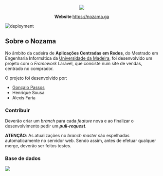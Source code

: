 <p  align="center"><img  src="https://nozama.ga/images/logo.png"></p>
<p  align="center">
<b>Website </b>  <a  href="https://nozama.ga">https://nozama.ga</a>
</p>

 ![deployment](https://gitlab.com/UMa-Projs-1920/acr-1920/projeto_php/nozama/badges/master/pipeline.svg?style=flat)
## Sobre o Nozama
No âmbito da cadeira de **Aplicações Centradas em Redes**, do Mestrado em Engenharia Informática da [Universidade da Madeira](https://uma.pt), foi desenvolvido um projeto com o *Framework* Laravel, que consiste num site de vendas, centrado no comprador.

O projeto foi desenvolvido por:
 - [Gonçalo Passos](https://diogopassos.pt) 
 - Henrique Sousa
 - Alexis Faria

### Contribuir
Deverão criar um *branch* para cada *feature* nova e ao finalizar o desenvolvimento pedir um ***pull-request***.

**ATENÇÃO**:  As atualizações no *branch* *master* são espelhadas automaticamente no servidor web. Sendo assim, antes de efetuar qualquer merge, deverão ser feitos testes.

### Base de dados

<img src="https://i.imgur.com/cyyoyRJ.png"> 
